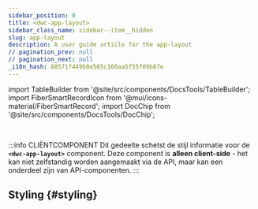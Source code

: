 ```yaml
---
sidebar_position: 0
title: <dwc-app-layout>
sidebar_class_name: sidebar--item__hidden
slug: app-layout
description: A user guide article for the app-layout
// pagination_prev: null
// pagination_next: null
_i18n_hash: 68571f449b0e565c160aa5f55f09b87e
---
```

import TableBuilder from '@site/src/components/DocsTools/TableBuilder';
import FiberSmartRecordIcon from '@mui/icons-material/FiberSmartRecord';
import DocChip from '@site/src/components/DocsTools/DocChip';

<DocChip chip='shadow' />

<br />

:::info CLIËNTCOMPONENT
Dit gedeelte schetst de stijl informatie voor de **`<dwc-app-layout>`** component. Deze component is **alleen client-side** - het kan niet zelfstandig worden aangemaakt via de API, maar kan een onderdeel zijn van API-componenten.
:::

## Styling {#styling}

<TableBuilder name="dwc-app-layout" clientComponent />
